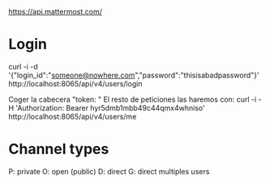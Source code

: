 https://api.mattermost.com/

# Login
curl -i -d '{"login_id":"someone@nowhere.com","password":"thisisabadpassword"}' http://localhost:8065/api/v4/users/login

Coger la cabecera "token: "
El resto de peticiones las haremos con:
curl -i -H 'Authorization: Bearer hyr5dmb1mbb49c44qmx4whniso' http://localhost:8065/api/v4/users/me


# Channel types
P: private
O: open (public)
D: direct
G: direct multiples users
